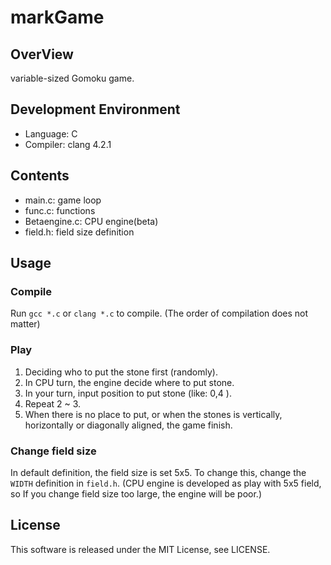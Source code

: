 # markGame

## OverView
variable-sized Gomoku game.

## Development Environment
 * Language: C
 * Compiler: clang 4.2.1

## Contents
 * main.c: game loop
 * func.c: functions
 * Betaengine.c: CPU engine(beta)
 * field.h: field size definition

## Usage
### Compile
Run `gcc *.c` or `clang *.c` to compile.
(The order of compilation does not matter)

### Play
 1. Deciding who to put the stone first (randomly).
 2. In CPU turn, the engine decide where to put stone.
 3. In your turn, input position to put stone (like: 0,4 ).
 4. Repeat 2 ~ 3.
 5. When there is no place to put, or when the stones is vertically, horizontally or diagonally aligned, the game finish.

### Change field size
In default definition, the field size is set 5x5.
To change this, change the `WIDTH` definition in `field.h`.
(CPU engine is developed as play with 5x5 field, so If you change field size too large, the engine will be poor.)

## License
This software is released under the MIT License, see LICENSE.
